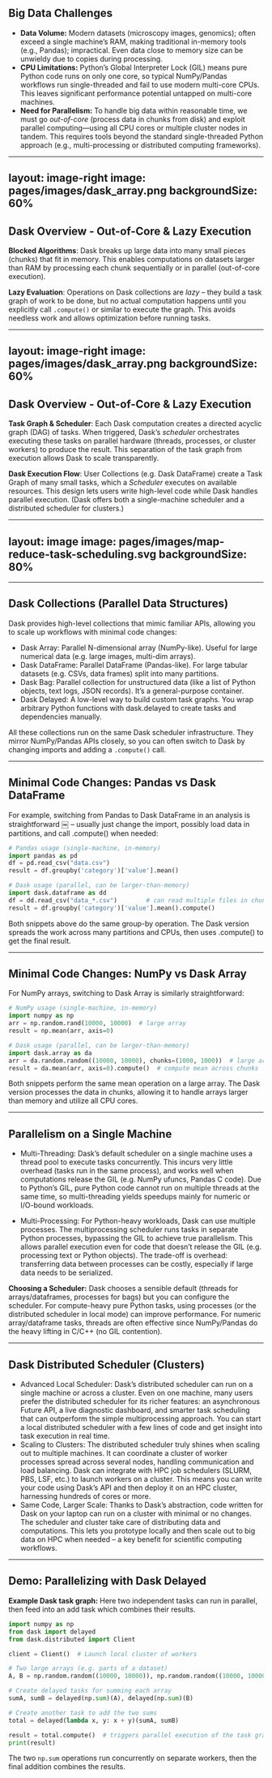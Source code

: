 ## Big Data Challenges

<v-clicks>

- **Data Volume:** Modern datasets (microscopy images, genomics); often exceed a single machine’s RAM, making traditional in-memory tools (e.g., Pandas); impractical. Even data close to memory size can be unwieldy due to copies during processing.
- **CPU Limitations:** Python’s Global Interpreter Lock (GIL) means pure Python code runs on only one core, so typical NumPy/Pandas workflows run single-threaded and fail to use modern multi-core CPUs. This leaves significant performance potential untapped on multi-core machines.
- **Need for Parallelism:** To handle big data within reasonable time, we must go _out-of-core_ (process data in chunks from disk) and exploit parallel computing—using all CPU cores or multiple cluster nodes in tandem. This requires tools beyond the standard single-threaded Python approach (e.g., multi-processing or distributed computing frameworks).

</v-clicks>

---
layout: image-right
image: pages/images/dask_array.png
backgroundSize: 60%
---

## Dask Overview - Out-of-Core & Lazy Execution

**Blocked Algorithms**: Dask breaks up large data into many small pieces (chunks) that fit in memory. This enables computations on datasets larger than RAM by processing each chunk sequentially or in parallel (out-of-core execution). 

**Lazy Evaluation**: Operations on Dask collections are _lazy_ – they build a task graph of work to be done, but no actual computation happens until you explicitly call `.compute()` or similar to execute the graph. This avoids needless work and allows optimization before running tasks.

---
layout: image-right
image: pages/images/dask_array.png
backgroundSize: 60%
---

## Dask Overview - Out-of-Core & Lazy Execution


**Task Graph & Scheduler**: Each Dask computation creates a directed acyclic graph (DAG) of tasks. When triggered, Dask’s _scheduler_ orchestrates executing these tasks on parallel hardware (threads, processes, or cluster workers) to produce the result. This separation of the task graph from execution allows Dask to scale transparently. 

**Dask Execution Flow**: User Collections (e.g. Dask DataFrame) create a Task Graph of many small tasks, which a _Scheduler_ executes on available resources. This design lets users write high-level code while Dask handles parallel execution. (Dask offers both a single-machine scheduler and a distributed scheduler for clusters.)

---
layout: image
image: pages/images/map-reduce-task-scheduling.svg
backgroundSize: 80%
---

--- 

## Dask Collections (Parallel Data Structures)

Dask provides high-level collections that mimic familiar APIs, allowing you to scale up workflows with minimal code changes:

<v-clicks>

- Dask Array: Parallel N-dimensional array (NumPy-like). Useful for large numerical data (e.g. large images, multi-dim arrays). 
- Dask DataFrame: Parallel DataFrame (Pandas-like). For large tabular datasets (e.g. CSVs, data frames) split into many partitions. 
- Dask Bag: Parallel collection for unstructured data (like a list of Python objects, text logs, JSON records). It’s a general-purpose container. 
- Dask Delayed: A low-level way to build custom task graphs. You wrap arbitrary Python functions with dask.delayed to create tasks and dependencies manually.

</v-clicks>

<v-clicks>

All these collections run on the same Dask scheduler infrastructure. They mirror NumPy/Pandas APIs closely, so you can often switch to Dask by changing imports and adding a `.compute()` call.

</v-clicks>

---

## Minimal Code Changes: Pandas vs Dask DataFrame

For example, switching from Pandas to Dask DataFrame in an analysis is straightforward ￼ – usually just change the import, possibly load data in partitions, and call .compute() when needed:

```python
# Pandas usage (single-machine, in-memory)
import pandas as pd
df = pd.read_csv("data.csv")
result = df.groupby('category')['value'].mean()

# Dask usage (parallel, can be larger-than-memory)
import dask.dataframe as dd
df = dd.read_csv("data_*.csv")        # can read multiple files in chunks
result = df.groupby('category')['value'].mean().compute()
```

Both snippets above do the same group-by operation. The Dask version spreads the work across many partitions and CPUs, then uses .compute() to get the final result.

<!--
Presentation comments, should we want them.
-->


---

## Minimal Code Changes: NumPy vs Dask Array
For NumPy arrays, switching to Dask Array is similarly straightforward:

```python
# NumPy usage (single-machine, in-memory)
import numpy as np
arr = np.random.rand(10000, 10000)  # large array
result = np.mean(arr, axis=0)

# Dask usage (parallel, can be larger-than-memory)
import dask.array as da
arr = da.random.random((10000, 10000), chunks=(1000, 1000))  # large array in chunks
result = da.mean(arr, axis=0).compute()  # compute mean across chunks
```

Both snippets perform the same mean operation on a large array. The Dask version processes the data in chunks, allowing it to handle arrays larger than memory and utilize all CPU cores.

<!--
Presentation comments, should we want them.
-->


---

## Parallelism on a Single Machine

<v-clicks>

- Multi-Threading: Dask’s default scheduler on a single machine uses a thread pool to execute tasks concurrently. This incurs very little overhead (tasks run in the same process), and works well when computations release the GIL (e.g. NumPy ufuncs, Pandas C code). Due to Python’s GIL, pure Python code cannot run on multiple threads at the same time, so multi-threading yields speedups mainly for numeric or I/O-bound workloads. 

- Multi-Processing: For Python-heavy workloads, Dask can use multiple processes. The multiprocessing scheduler runs tasks in separate Python processes, bypassing the GIL to achieve true parallelism. This allows parallel execution even for code that doesn’t release the GIL (e.g. processing text or Python objects). The trade-off is overhead: transferring data between processes can be costly, especially if large data needs to be serialized. 

</v-clicks>

<v-clicks>

**Choosing a Scheduler:** Dask chooses a sensible default (threads for arrays/dataframes, processes for bags) but you can configure the scheduler. For compute-heavy pure Python tasks, using processes (or the distributed scheduler in local mode) can improve performance. For numeric array/dataframe tasks, threads are often effective since NumPy/Pandas do the heavy lifting in C/C++ (no GIL contention).

</v-clicks>

---

## Dask Distributed Scheduler (Clusters)

<v-clicks>

- Advanced Local Scheduler: Dask’s distributed scheduler can run on a single machine or across a cluster. Even on one machine, many users prefer the distributed scheduler for its richer features: an asynchronous Future API, a live diagnostic dashboard, and smarter task scheduling that can outperform the simple multiprocessing approach. You can start a local distributed scheduler with a few lines of code and get insight into task execution in real time.
- Scaling to Clusters: The distributed scheduler truly shines when scaling out to multiple machines. It can coordinate a cluster of worker processes spread across several nodes, handling communication and load balancing. Dask can integrate with HPC job schedulers (SLURM, PBS, LSF, etc.) to launch workers on a cluster. This means you can write your code using Dask’s API and then deploy it on an HPC cluster, harnessing hundreds of cores or more.
- Same Code, Larger Scale: Thanks to Dask’s abstraction, code written for Dask on your laptop can run on a cluster with minimal or no changes. The scheduler and cluster take care of distributing data and computations. This lets you prototype locally and then scale out to big data on HPC when needed – a key benefit for scientific computing workflows.

</v-clicks>

---

## Demo: Parallelizing with Dask Delayed

**Example Dask task graph:** Here two independent tasks can run in parallel, then feed into an add task which combines their results.

```python
import numpy as np
from dask import delayed
from dask.distributed import Client

client = Client()  # Launch local cluster of workers

# Two large arrays (e.g. parts of a dataset)
A, B = np.random.random((10000, 10000)), np.random.random((10000, 10000))

# Create delayed tasks for summing each array
sumA, sumB = delayed(np.sum)(A), delayed(np.sum)(B)

# Create another task to add the two sums
total = delayed(lambda x, y: x + y)(sumA, sumB)

result = total.compute()  # triggers parallel execution of the task graph
print(result)
```

The two `np.sum` operations run concurrently on separate workers, then the final addition combines the results. 